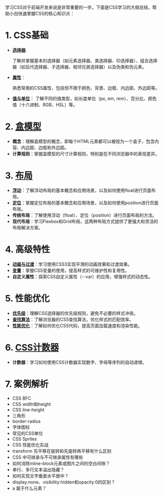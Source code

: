 学习CSS对于前端开发来说是非常重要的一步。下面是CSS学习的大纲总结，帮助小白快速掌握CSS的核心知识点：

# 1. CSS基础
- [**选择器**](./选择器.md):

  了解并掌握基本的选择器（如元素选择器、类选择器、ID选择器）、组合选择器（如后代选择器、子选择器、相邻兄弟选择器）以及伪类和伪元素。

- [**属性**](./属性介绍及分类.md)：

  熟悉常用的CSS属性，包括但不限于颜色、背景、边框、内边距、外边距等。

- [**值与单位**](./值与单位.md)：
  了解不同的值类型，如长度单位（px, em, rem）、百分比、颜色值（十六进制、RGB、HSL）等。

# 2. [盒模型](./盒模型.md)
- **概念**：理解盒模型的概念，即每个HTML元素都可以被视为一个盒子，包含内容、内边距、边框和外边距。
- **计算规则**：掌握盒模型的尺寸计算规则，特别是在不同浏览器中的表现差异。

# 3. [布局](./布局.md)
- [**浮动**](./浮动.md)：了解浮动布局的基本概念和应用场景，以及如何使用float进行页面布局。
- [**定位**](./定位.md)：掌握定位布局的基本概念和应用场景，以及如何使用position进行页面布局。
- **传统布局**：了解使用浮动（float）、定位（position）进行页面布局的方法。
- **现代布局**：学习Flexbox和Grid布局，这两种布局方式提供了更强大和灵活的布局解决方案。

# 4. 高级特性
- [**动画与过渡**](动画.md)：学习使用CSS3实现平滑的动画效果和过渡效果。
- [**变量**](./CSS变量.md)：掌握CSS变量的使用，提高样式的可维护性和复用性。
- **自定义属性**：探索CSS自定义属性（--var）的应用，增强样式的动态性。

# 5. 性能优化
- [**优先级**](优先级.md)：理解CSS选择器的优先级规则，避免不必要的样式冲突。
- [**查找算法**](./CSS选择器查找算法.md)：了解浏览器的CSS查找算法，优化样式的匹配效率。
- [**性能优化**](./CSS性能优化.md)：了解如何优化CSS代码，提高页面加载速度和渲染性能。

# 6. [CSS计数器](./CSS计数器.md)
- **计数器**：学习如何使用CSS计数器实现数字、字母等序列的自动递增。

# 7. 案例解析
- CSS BFC
- CSS width和height
- CSS line-height
- 三角形
- border-radius
- 字体图标
- 常见的CSS单位
- CSS Sprites
- CSS 性能优化实战
- transform 先平移在旋转和先旋转再平移有什么区别
- CSS 中可继承与不可继承属性有哪些
- 如何消除inline-block元素或图片之间的空白间隙？
- 单行、多行文本溢出隐藏？
- 如何实现文字垂直水平居中？
- display:none、visibility:hidden和opacity:0的区别？
- a 属于什么元素？